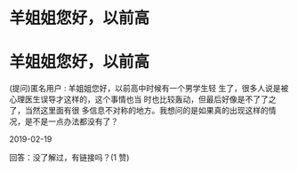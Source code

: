 # 羊姐姐您好，以前高

# 羊姐姐您好，以前高

(提问)匿名用户 : 羊姐姐您好，以前高中时候有一个男学生轻 生了，很多人说是被心理医生误导才这样的，这个事情也当 时也比较轰动，但最后好像是不了了之了，当然这里面有很 多信息不对称的地方。我想问的是如果真的出现这样的情 况，是不是一点办法都没有了？

2019-02-19

回答：没了解过，有链接吗？(1 赞)